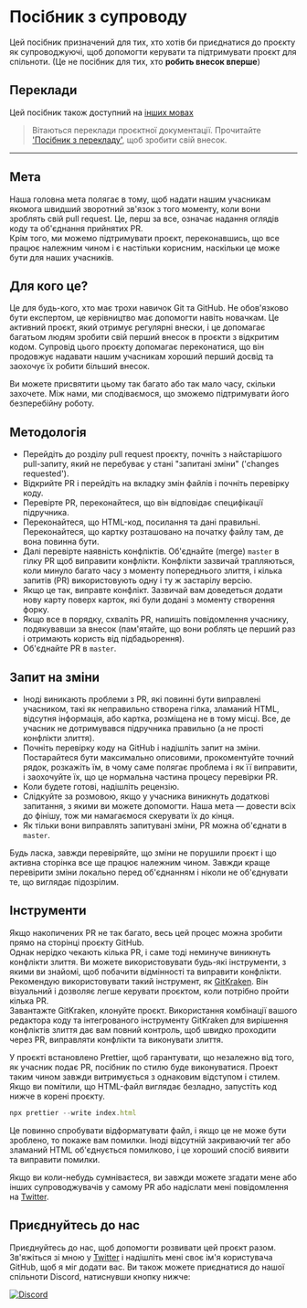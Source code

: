 # Посібник з супроводу

Цей посібник призначений для тих, хто хотів би приєднатися до проєкту як супроводжуючі, щоб допомогти керувати та підтримувати проєкт для спільноти. (Це не посібник для тих, хто **робить внесок вперше**)

## Переклади

Цей посібник також доступний на [інших мовах](/translations/translation.md)

> Вітаються переклади проєктної документації. Прочитайте ['Посібник з перекладу'](/translations/translation.md), щоб зробити свій внесок.

---

## Мета

Наша головна мета полягає в тому, щоб надати нашим учасникам якомога швидший зворотний зв'язок з того моменту, коли вони зроблять свій pull request. Це, перш за все, означає надання оглядів коду та об'єднання прийнятих PR.  
Крім того, ми можемо підтримувати проєкт, переконавшись, що все працює належним чином і є настільки корисним, наскільки це може бути для наших учасників.

## Для кого це?

Це для будь-кого, хто має трохи навичок Git та GitHub. Не обов'язково бути експертом, це керівництво має допомогти навіть новачкам. Це активний проєкт, який отримує регулярні внески, і це допомагає багатьом людям зробити свій перший внесок в проєкти з відкритим кодом. Супровід цього проєкту допомагає переконатися, що він продовжує надавати нашим учасникам хороший перший досвід та заохочує їх робити більший внесок.

Ви можете присвятити цьому так багато або так мало часу, скільки захочете. Між нами, ми сподіваємося, що зможемо підтримувати його безперебійну роботу.

## Методологія

- Перейдіть до розділу pull request проєкту, почніть з найстарішого pull-запиту, який не перебуває у стані "запитані зміни" ('changes requested').
- Відкрийте PR і перейдіть на вкладку змін файлів і почніть перевірку коду.
- Перевірте PR, переконайтеся, що він відповідає специфікації підручника.
- Переконайтеся, що HTML-код, посилання та дані правильні. Переконайтеся, що картку розташовано на початку файлу там, де вона повинна бути.
- Далі перевірте наявність конфліктів. Об'єднайте (merge) `master` в гілку PR щоб виправити конфлікти. Конфлікти зазвичай трапляються, коли минуло багато часу з моменту попереднього злиття, і кілька запитів (PR) використовують одну і ту ж застарілу версію.
- Якщо це так, виправте конфлікт. Зазвичай вам доведеться додати нову карту поверх карток, які були додані з моменту створення форку.
- Якщо все в порядку, схваліть PR, напишіть повідомлення учаснику, подякувавши за внесок (пам'ятайте, що вони роблять це перший раз і отримають користь від підбадьорення).
- Об'єднайте PR в `master`.

## Запит на зміни

- Іноді виникають проблеми з PR, які повинні бути виправлені учасником, такі як неправильно створена гілка, зламаний HTML, відсутня інформація, або картка, розміщена не в тому місці. Все, де учасник не дотримувався підручника правильно (а не прості конфлікти злиття).
- Почніть перевірку коду на GitHub і надішліть запит на зміни. Постарайтеся бути максимально описовими, прокоментуйте точний рядок, розкажіть їм, в чому саме полягає проблема і як її виправити, і заохочуйте їх, що це нормальна частина процесу перевірки PR.
- Коли будете готові, надішліть рецензію.
- Слідкуйте за розмовою, якщо у учасника виникнуть додаткові запитання, з якими ви можете допомогти. Наша мета — довести всіх до фінішу, тож ми намагаємося скерувати їх до кінця.
- Як тільки вони виправлять запитувані зміни, PR можна об'єднати в `master`.

Будь ласка, завжди перевіряйте, що зміни не порушили проєкт і що активна сторінка все ще працює належним чином. Завжди краще перевірити зміни локально перед об'єднанням і ніколи не об'єднувати те, що виглядає підозрілим.

## Інструменти

Якщо накопичених PR не так багато, весь цей процес можна зробити прямо на сторінці проєкту GitHub.  
Однак нерідко чекають кілька PR, і саме тоді неминуче виникнуть конфлікти злиття. Ви можете використовувати будь-які інструменти, з якими ви знайомі, щоб побачити відмінності та виправити конфлікти.  
Рекомендую використовувати такий інструмент, як [GitKraken](https://www.gitkraken.com/download). Він візуальний і дозволяє легше керувати проєктом, коли потрібно пройти кілька PR.  
Завантажте GitKraken, клонуйте проєкт. Використання комбінації вашого редактора коду та інтегрованого інструменту GitKraken для вирішення конфліктів злиття дає вам повний контроль, щоб швидко проходити через PR, виправляти конфлікти та виконувати злиття.

У проєкті встановлено Prettier, щоб гарантувати, що незалежно від того, як учасник подає PR, посібник по стилю буде виконуватися. Проект таким чином завжди витримується з однаковим відступом і стилем.  
Якщо ви помітили, що HTML-файл виглядає безладно, запустіть код нижче в корені проєкту.

```js
npx prettier --write index.html
```

Це повинно спробувати відформатувати файл, і якщо це не може бути зроблено, то покаже вам помилки. Іноді відсутній закриваючий тег або зламаний HTML об'єднується помилково, і це хороший спосіб виявити та виправити помилки.

Якщо ви коли-небудь сумніваєтеся, ви завжди можете згадати мене або інших супроводжувачів у самому PR або надіслати мені повідомлення на [Twitter](https://twitter.com/Syknapse).

## Приєднуйтесь до нас

Приєднуйтесь до нас, щоб допомогти розвивати цей проєкт разом. Зв'яжіться зі мною у [Twitter](https://twitter.com/Syknapse) і надішліть мені своє ім'я користувача GitHub, щоб я міг додати вас. Ви також можете приєднатися до нашої спільноти Discord, натиснувши кнопку нижче:

[![Discord](https://badgen.net/discord/online-members/tWkvS4ueVF?label=Join%20Our%20Discord%20Server&icon=discord)](https://discord.gg/tWkvS4ueVF 'Приєднуйтесь до нашого сервера Discord!')